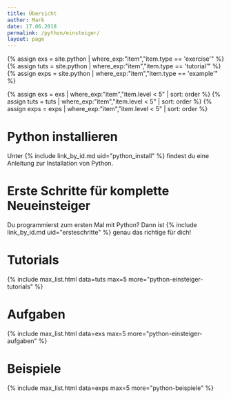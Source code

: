 ```yaml
---
title: Übersicht
author: Mark
date: 17.06.2018
permalink: /python/einsteiger/
layout: page
---
```


{% assign exs = site.python | where_exp:"item","item.type == 'exercise'" %}
{% assign tuts = site.python | where_exp:"item","item.type == 'tutorial'"  %}
{% assign exps = site.python | where_exp:"item","item.type == 'example'" %}

{% assign exs = exs   |  where_exp:"item","item.level < 5" | sort: order   %}
{% assign tuts = tuts |  where_exp:"item","item.level < 5" | sort: order   %}
{% assign exps = exps |  where_exp:"item","item.level < 5" | sort: order   %}

# Python installieren

Unter {% include link_by_id.md uid="python_install" %} findest du eine Anleitung zur Installation von Python.

# Erste Schritte für komplette Neueinsteiger

Du programmierst zum ersten Mal mit Python? Dann ist {% include link_by_id.md uid="ersteschritte" %} genau das richtige für dich!

# Tutorials

{% include max_list.html data=tuts max=5 more="python-einsteiger-tutorials" %}

# Aufgaben

{% include max_list.html data=exs max=5 more="python-einsteiger-aufgaben" %}

# Beispiele

{% include max_list.html data=exps max=5 more="python-beispiele" %}
